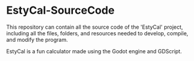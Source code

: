 # EstyCal-SourceCode
This repository can contain all the source code of the 'EstyCal' project, including all the files, folders, and resources needed to develop, compile, and modify the program.

EstyCal is a fun calculator made using the Godot engine and GDScript.
